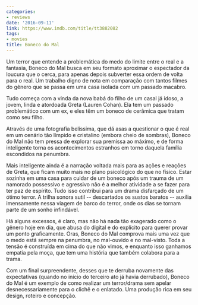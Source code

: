 ```yaml
---
categories:
- reviews
date: '2016-09-11'
link: https://www.imdb.com/title/tt3882082
tags:
- movies
title: Boneco do Mal
---
```


Um terror que entende a problemática do medo do limite entre o real e a fantasia, Boneco do Mal busca em seu formato aproximar o espectador da loucura que o cerca, para apenas depois subverter essa ordem de volta para o real. Um trabalho digno de nota em comparação com tantos filmes do gênero que se passa em uma casa isolada com um passado macabro.

Tudo começa com a vinda da nova babá do filho de um casal já idoso, a jovem, linda e atordoada Greta (Lauren Cohan). Ela tem um passado problemático com um ex, e eles têm um boneco de cerâmica que tratam como seu filho.

Através de uma fotografia belíssima, que dá asas a questionar o que é real em um cenário tão límpido e cristalino (embora cheio de sombras), Boneco do Mal não tem pressa de explorar sua premissa ao máximo, e de forma inteligente torna os acontecimentos estranhos em torno daquela família escondidos na penumbra.

Mais inteligente ainda é a narração voltada mais para as ações e reações de Greta, que ficam muito mais no plano psicológico do que no físico. Estar sozinha em uma casa para cuidar de um boneco após um trauma de um namorado possessivo e agressivo não é a melhor atividade a se fazer para ter paz de espírito. Tudo isso contribui para um drama disfarçado de um ótimo terror. A trilha sonora sutil -- descartados os sustos baratos -- auxilia imensamente nessa viagem de barco do terror, onde os dias se tornam parte de um sonho infindável.

Há alguns excessos, é claro, mas não há nada tão exagerado como o gênero hoje em dia, que abusa do digital e do explícito para querer provar um ponto graficamente. Oras, Boneco do Mal comprova mais uma vez que o medo está sempre na penumbra, no mal-ouvido e no mal-visto. Toda a tensão é construída em cima do que não vimos, e enquanto isso ganhamos empatia pela moça, que tem uma história que também colabora para a trama.

Com um final surpreendente, desses que te derruba novamente das expectativas (quando no início do terceiro ato já havia derrubado), Boneco do Mal é um exemplo de como realizar um terror/drama sem apelar desnecessariamente para o clichê e o enlatado. Uma produção rica em seu design, roteiro e concepção.